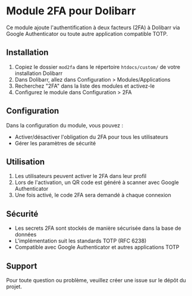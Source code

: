 # Module 2FA pour Dolibarr

Ce module ajoute l'authentification à deux facteurs (2FA) à Dolibarr via Google Authenticator ou toute autre application compatible TOTP.

## Installation

1. Copiez le dossier `mod2fa` dans le répertoire `htdocs/custom/` de votre installation Dolibarr
2. Dans Dolibarr, allez dans Configuration > Modules/Applications
3. Recherchez "2FA" dans la liste des modules et activez-le
4. Configurez le module dans Configuration > 2FA

## Configuration

Dans la configuration du module, vous pouvez :
- Activer/désactiver l'obligation du 2FA pour tous les utilisateurs
- Gérer les paramètres de sécurité

## Utilisation

1. Les utilisateurs peuvent activer le 2FA dans leur profil
2. Lors de l'activation, un QR code est généré à scanner avec Google Authenticator
3. Une fois activé, le code 2FA sera demandé à chaque connexion

## Sécurité

- Les secrets 2FA sont stockés de manière sécurisée dans la base de données
- L'implémentation suit les standards TOTP (RFC 6238)
- Compatible avec Google Authenticator et autres applications TOTP

## Support

Pour toute question ou problème, veuillez créer une issue sur le dépôt du projet.